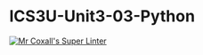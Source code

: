 # ICS3U-Unit3-03-Python

[![Mr Coxall's Super Linter](https://github.com/Kyanh-Pham/ICS3U-Unit3-03-Python/workflows/Mr%20Coxall's%20Super%20Linter/badge.svg)](https://github.com/Kyanh-Pham/ICS3U-Unit3-03-Python/actions/)
